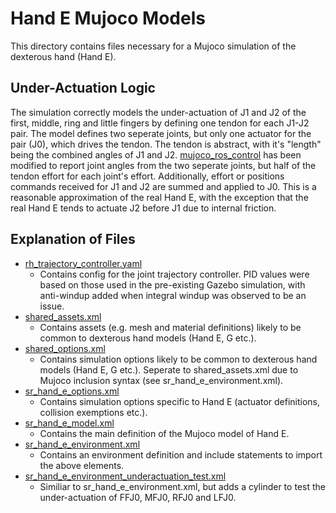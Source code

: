 # Hand E Mujoco Models

This directory contains files necessary for a Mujoco simulation of the dexterous hand (Hand E).

## Under-Actuation Logic

The simulation correctly models the under-actuation of J1 and J2 of the first, middle, ring and little fingers by defining one tendon for each J1-J2 pair. The model defines two seperate joints, but only one actuator for the pair (J0), which drives the tendon. The tendon is abstract, with it's "length" being the combined angles of J1 and J2. [mujoco_ros_control](https://github.com/shadow-robot/mujoco_ros_pkgs/tree/kinetic-devel/mujoco_ros_control) has been modified to report joint angles from the two seperate joints, but half of the tendon effort for each joint's effort. Additionally, effort or positions commands received for J1 and J2 are summed and applied to J0. This is a reasonable approximation of the real Hand E, with the exception that the real Hand E tends to actuate J2 before J1 due to internal friction.

## Explanation of Files

* [rh_trajectory_controller.yaml](rh_trajectory_controller.yaml)
    * Contains config for the joint trajectory controller. PID values were based on those used in the pre-existing Gazebo simulation, with anti-windup added when integral windup was observed to be an issue.
* [shared_assets.xml](shared_assets.xml)
    * Contains assets (e.g. mesh and material definitions) likely to be common to dexterous hand models (Hand E, G etc.).
* [shared_options.xml](shared_options.xml)
    * Contains simulation options likely to be common to dexterous hand models (Hand E, G etc.). Seperate to shared_assets.xml due to Mujoco inclusion syntax (see sr_hand_e_environment.xml).
* [sr_hand_e_options.xml](sr_hand_e_options.xml)
    * Contains simulation options specific to Hand E (actuator definitions, collision exemptions etc.).
* [sr_hand_e_model.xml](sr_hand_e_model.xml)
    * Contains the main definition of the Mujoco model of Hand E.
* [sr_hand_e_environment.xml](sr_hand_e_environment.xml)
    * Contains an environment definition and include statements to import the above elements.
* [sr_hand_e_environment_underactuation_test.xml](sr_hand_e_environment_underactuation_test.xml)
    * Similiar to sr_hand_e_environment.xml, but adds a cylinder to test the under-actuation of FFJ0, MFJ0, RFJ0 and LFJ0.